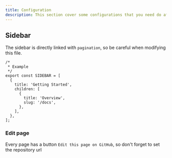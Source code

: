 ```yaml
---
title: Configuration
description: This section cover some configurations that you need do after clone the template.
---
```


## Sidebar

The sidebar is directly linked with `pagination`, so be careful when modifying this file.

```tsx
/*
 * Example
 */
export const SIDEBAR = [
  {
    title: 'Getting Started',
    children: [
      {
        title: 'Overview',
        slug: '/docs',
      },
    ],
  },
];
```

### Edit page

Every page has a button `Edit this page on GitHub`, so don't forget to set the repository url
